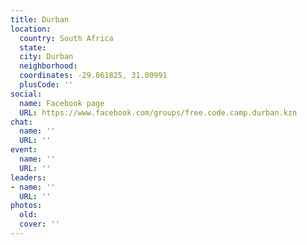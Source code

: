 ```yaml
---
title: Durban
location:
  country: South Africa
  state: 
  city: Durban
  neighborhood: 
  coordinates: -29.861825, 31.00991
  plusCode: ''
social:
  name: Facebook page
  URL: https://www.facebook.com/groups/free.code.camp.durban.kzn
chat:
  name: ''
  URL: ''
event:
  name: ''
  URL: ''
leaders:
- name: ''
  URL: ''
photos:
  old: 
  cover: ''
---
```

